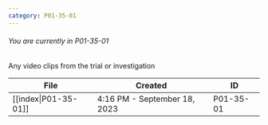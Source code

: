 ```yaml
---
category: P01-35-01
---
```

###### You are currently in P01-35-01

Any video clips from the trial or investigation

| File                                                                                                 | Created                      | ID        |
| ---------------------------------------------------------------------------------------------------- | ---------------------------- | --------- |
| [[index\|P01-35-01]] | 4:16 PM - September 18, 2023 | P01-35-01 |

